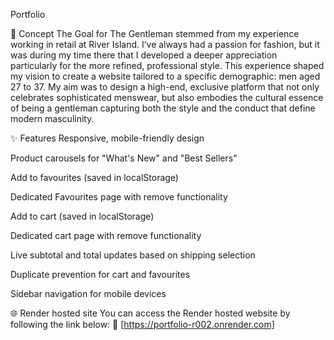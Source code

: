 Portfolio

🧠 Concept
The Goal for The Gentleman stemmed from my experience working in retail at River Island. I’ve always had a passion for fashion, but it was during my time there that I developed a deeper appreciation particularly for the more refined, professional style. This experience shaped my vision to create a website tailored to a specific demographic: men aged 27 to 37. My aim was to design a high-end, exclusive platform that not only celebrates sophisticated menswear, but also embodies the cultural essence of being a gentleman capturing both the style and the conduct that define modern masculinity.

✨ Features
Responsive, mobile-friendly design

Product carousels for "What's New" and "Best Sellers"

Add to favourites (saved in localStorage)

Dedicated Favourites page with remove functionality

Add to cart (saved in localStorage)

Dedicated cart page with remove functionality

Live subtotal and total updates based on shipping selection

Duplicate prevention for cart and favourites

Sidebar navigation for mobile devices

🌐 Render hosted site
You can access the Render hosted website by following the link below:
🔗 [https://portfolio-r002.onrender.com]
